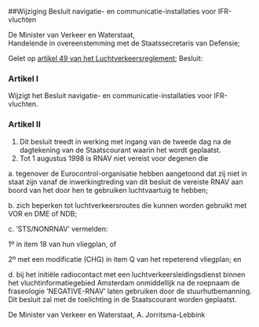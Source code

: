 <meta http-equiv='Content-Type' content='text/html; charset=utf-8' />

##Wijziging Besluit navigatie- en communicatie-installaties voor IFR-vluchten

De Minister van Verkeer en Waterstaat,  
Handelende in overeenstemming met de Staatssecretaris van Defensie;

Gelet op [artikel 49 van het Luchtverkeersreglement](../../../../../../../../../AMvB/luchtverkeersreglement/BWBR0005775/README.md);
Besluit:    

### Artikel  I  

Wijzigt het Besluit navigatie- en communicatie-installaties voor IFR-vluchten. 

### Artikel  II  

1.  Dit besluit treedt in werking met ingang van de tweede dag na de dagtekening van de Staatscourant waarin het wordt geplaatst.   
2.  Tot 1 augustus 1998 is RNAV niet vereist voor degenen die 

a.  tegenover de Eurocontrol-organisatie hebben aangetoond dat zij niet in staat zijn vanaf de inwerkingtreding van dit besluit de vereiste RNAV aan boord van het door hen te gebruiken luchtvaartuig te hebben;  

b.  zich beperken tot luchtverkeersroutes die kunnen worden gebruikt met VOR en DME of NDB;  

c.  ’STS/NONRNAV’ vermelden: 

1º in item 18 van hun vliegplan, of  

2º met een modificatie (CHG) in item Q van het repeterend vliegplan; en    

d.  bij het initiële radiocontact met een luchtverkeersleidingsdienst binnen het vluchtinformatiegebied Amsterdam onmiddellijk na de roepnaam de fraseologie ’NEGATIVE-RNAV’ laten gebruiken door de stuurhutbemanning.   Dit besluit zal met de toelichting in de Staatscourant worden geplaatst.  

De 
Minister van Verkeer en Waterstaat, 
A. Jorritsma-Lebbink      
